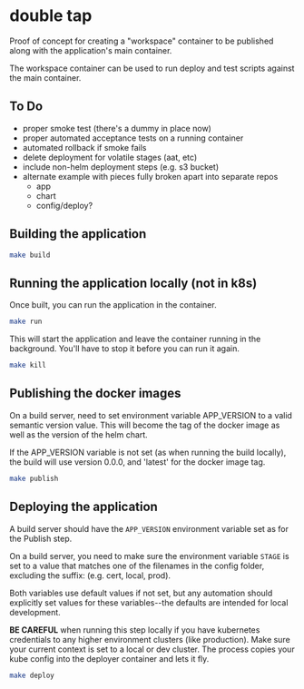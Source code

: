 # double tap

Proof of concept for creating a "workspace" container to be published along with the application's main container.

The workspace container can be used to run deploy and test scripts against the main container.

## To Do

* proper smoke test (there's a dummy in place now)
* proper automated acceptance tests on a running container
* automated rollback if smoke fails
* delete deployment for volatile stages (aat, etc)
* include non-helm deployment steps (e.g. s3 bucket)
* alternate example with pieces fully broken apart into separate repos
  * app
  * chart
  * config/deploy?

## Building the application

```sh
make build
```

## Running the application locally (not in k8s)

Once built, you can run the application in the container.

```sh
make run
```

This will start the application and leave the container running in the background. You'll have to stop it before you can run it again.

```sh
make kill
```

## Publishing the docker images

On a build server, need to set environment variable APP_VERSION to a valid semantic version value. This will become the tag of the docker image as well as the version of the helm chart.

If the APP_VERSION variable is not set (as when running the build locally), the build will use version 0.0.0, and 'latest' for the docker image tag.

```sh
make publish
```

## Deploying the application

A build server should have the `APP_VERSION` environment variable set as for the Publish step.

On a build server, you need to make sure the environment variable `STAGE` is set to a value that matches one of the filenames in the config folder, excluding the suffix: (e.g. cert, local, prod).

Both variables use default values if not set, but any automation should explicitly set values for these variables--the defaults are intended for local development.

__BE CAREFUL__ when running this step locally if you have kubernetes credentials to any higher environment clusters (like production). Make sure your current context is set to a local or dev cluster. The process copies your kube config into the deployer container and lets it fly.

```sh
make deploy
```